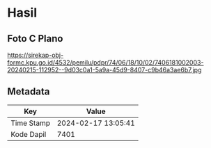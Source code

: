 # Hasil

## Foto C Plano

https://sirekap-obj-formc.kpu.go.id/4532/pemilu/pdpr/74/06/18/10/02/7406181002003-20240215-112952--9d03c0a1-5a9a-45d9-8407-c9b46a3ae6b7.jpg


## Metadata

| Key        | Value               |
| ---------- | ------------------- |
| Time Stamp | 2024-02-17 13:05:41 |
| Kode Dapil | 7401                |



